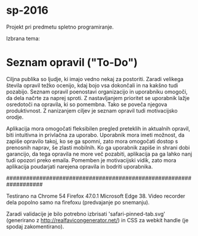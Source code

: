 # sp-2016
Projekt pri predmetu spletno programiranje.

Izbrana tema:
# Seznam opravil ("To-Do")

Ciljna publika so ljudje, ki imajo vedno nekaj za postoriti. Zaradi velikega števila opravil težko ocenijo, kdaj bojo vsa dokončali in na kakšno tudi pozabijo. Seznam opravil poenostavi organizacijo in uporabniku omogoči, da dela načrte za naprej sproti. Z nastavljanjem prioritet se uporabnik lažje osredotoči na opravila, ki so pomembna. Tako se poveča njegova produktivnost. Z nanizanjem ciljev je seznam opravil tudi motivacijsko orodje. 

Aplikacija mora omogočati fleksibilen pregled preteklih in aktualnih opravil, biti intuitivna in privlačna za uporabo. Uporabnik mora imeti možnost, da zapiše opravilo takoj, ko se ga spomni, zato mora omogočati dostop s prenosnih naprav, še zlasti mobilnih. Ko ga uporabnik zapiše in shrani dobi garancijo, da tega opravila ne more več pozabiti, aplikacija pa ga lahko nanj tudi opozori preko emaila. Pomemben je motivacijski vidik, zato mora aplikacija poudarjati narejena opravila in bodriti uporabnika.



###################################################################

Testirano na Chrome  54
Firefox 47.0.1
Microsoft Edge 38.
Video recorder dela popolno samo na firefoxu (predvajanje po snemanju).

Zaradi validacije je bilo potrebno izbrisati 'safari-pinned-tab.svg' (generirano z http://realfavicongenerator.net/) in CSS za webkit handle (je spodaj zakomentirano). 